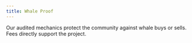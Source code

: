 ```yaml
---
title: Whale Proof
---
```


Our audited mechanics protect the community against whale buys or sells. Fees directly support the project.
